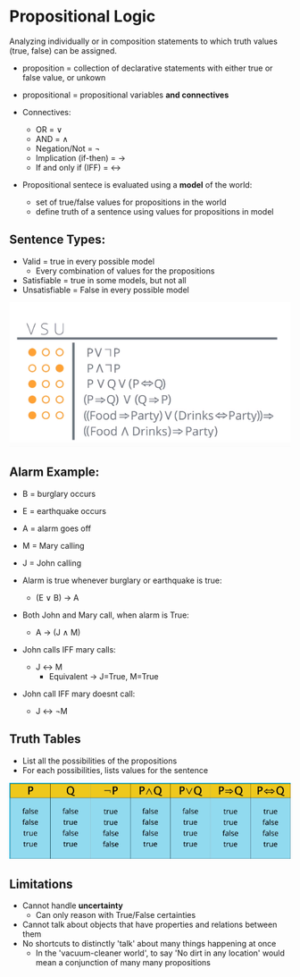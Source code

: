 # Propositional Logic
Analyzing individually or in composition statements to which truth values (true, false) can be assigned.

* proposition = collection of declarative statements with either true or false value, or unkown
* propositional = propositional variables **and connectives**

* Connectives:
    * OR = &or;
    * AND = &and;
    * Negation/Not = ¬
    * Implication (if-then) = &rarr;
    * If and only if (IFF) = &harr;

* Propositional sentece is evaluated using a **model** of the world:
    * set of true/false values for propositions in the world
    * define truth of a sentence using values for propositions in model

## Sentence Types:
* Valid = true in every possible model
    * Every combination of values for the propositions
* Satisfiable = true in some models, but not all
* Unsatisfiable = False in every possible model

![](../images/2017-11-12-17-24-51.png)

## Alarm Example:
* B = burglary occurs
* E = earthquake occurs
* A = alarm goes off
* M = Mary calling
* J = John calling

* Alarm is true whenever burglary or earthquake is true:
    * (E &or; B) → A
* Both John and Mary call, when alarm is True:
    * A &rarr; (J &and; M)
* John calls IFF mary calls:
    * J &harr; M
        * Equivalent -> J=True, M=True
* John call IFF mary doesnt call:
    * J &harr; ¬M

## Truth Tables
* List all the possibilities of the propositions
* For each possibilities, lists values for the sentence

![](../images/2017-11-12-16-55-42.png)

## Limitations
* Cannot handle **uncertainty**
    * Can only reason with True/False certainties
* Cannot talk about objects that have properties and relations between them
* No shortcuts to distinctly 'talk' about many things happening at once
    * In the 'vacuum-cleaner world', to say 'No dirt in any location' would mean a conjunction of many many propositions